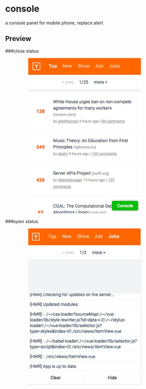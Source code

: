 # console

a console panel for mobile phone, replace alert

Preview
-------

###close status
<div align="center">
    <img src="images/close.png" />
</div>

###open status
<div align="center">
    <img src="images/open.png" />
</div>
